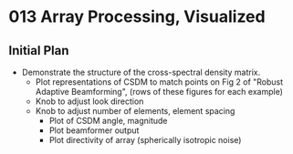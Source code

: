 # 013 Array Processing, Visualized

## Initial Plan
  * Demonstrate the structure of the cross-spectral density
    matrix.
    - Plot representations of CSDM to match points on Fig 2 of "Robust Adaptive
      Beamforming", (rows of these figures for each example)
    - Knob to adjust look direction
    - Knob to adjust number of elements, element spacing
      - Plot of CSDM angle, magnitude
      - Plot beamformer output
      - Plot directivity of array (spherically isotropic noise)
<script>
var timeBudget = {
  "totalTime": 30,
  "install_and_setup": 1,
  "AeroTwist tutorial": 1,
  "Modify MathBox Sphere Example", 1,
}
</script>
